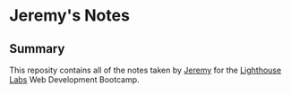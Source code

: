 # Jeremy's Notes


## Summary
This reposity contains all of the notes taken by [Jeremy](https://github.com/Reflekshn) for the [Lighthouse Labs](https://www.lighthouselabs.ca/) Web Development Bootcamp.